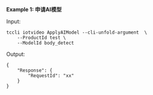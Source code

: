 **Example 1: 申请AI模型**



Input: 

```
tccli iotvideo ApplyAIModel --cli-unfold-argument  \
    --ProductId test \
    --ModelId body_detect
```

Output: 
```
{
    "Response": {
        "RequestId": "xx"
    }
}
```

